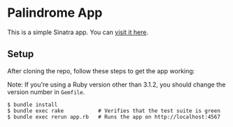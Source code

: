# Palindrome App

This is a simple Sinatra app. You can [visit it here](https://awesome-palindrome.herokuapp.com/).

## Setup

After cloning the repo, follow these steps to get the app working:

Note: If you're using a Ruby version other than 3.1.2, you should change the version number in `Gemfile`.

```
$ bundle install
$ bundle exec rake           # Verifies that the test suite is green
$ bundle exec rerun app.rb   # Runs the app on http://localhost:4567
```
